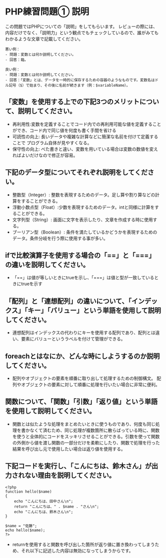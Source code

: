 # PHP練習問題① 説明
この問題ではPHPについての「説明」をしてもらいます。
レビューの際には、内容だけでなく、「説明力」という観点でもチェックしているので、誰がみてもわかるような文章で記載してください。

```
悪い例：
- 問題：変数とは何か説明してください。
- 回答：箱。

良い例：
- 問題：変数とは何か説明してください。
- 回答：「変数」とは、データを一時的に保存するための容器のようなものです。変数名はドル記号（$）で始まり、その後に名前が続きます（例：$variableName）。
```

## 「変数」を使用する上での下記3つのメリットについて、説明してください。
- 再利用性:変数を定義することでコード内での再利用可能な値を定義することができ、コード内で同じ値を何度も書く手間を省ける
- 可読性の向上: 長いデータや複雑な計算などに簡潔な名前を付けて定義することで
プログラム自体が見やすくなる。
- 保守性の向上: べた書きと違い、変数を用いている場合は変数の数値を変えればよいだけなので修正が容易。

## 下記のデータ型についてそれぞれ説明をしてください。
- 整数型（Integer）:  整数を表現するためのデータ。足し算や割り算などの計算をすることができる。
- 浮動小数点型（Float）:少数を表現するためのデータ。intと同様に計算をすることができる。
- 文字列型（String）: 画面に文字を表示したり、文章を作成する時に使用する。
- ブーリアン型（Boolean）: 条件を満たしているかどうかを表現するためのデータ。条件分岐を行う際に使用する事が多い。

## ifで比較演算子を使用する場合の「==」と「===」の違いを説明してください。
- 「==」は値が等しいときにtrueを示し、「===」は値と型が一致しているときにtrueを示す

## 「配列」と「連想配列」の違いについて、「インデックス」「キー」「バリュー」という単語を使用して説明してください。
- 連想配列はインデックスの代わりにキーを使用する配列であり、配列とは違い、要素にバリューというラベルを付けて管理ができる。

## foreachとはなにか、どんな時にしようするのか説明してください。
- 配列やオブジェクトの要素を順番に取り出して処理するための制御構文。
配列やオブジェクトの要素に対して順番に処理を行いたい場合に非常に便利。
## 関数について、「関数」「引数」「返り値」という単語を使用して説明してください。
- 関数とは似たような処理をまとめたいときに使うものであり、何度も同じ処理を書かなくて済むため、同じ処理が複数箇所に散らばっている時に、関数を使うと全体的にコードをスッキリさせることができる。引数を使って関数の外側から値を渡し関数の一部分だけを柔軟にしたり、関数で処理を行った結果を呼び出し元で使用したい場合は返り値を使用する。

## 下記コードを実行し、「こんにちは、鈴木さん」が出力されない理由を説明してください。
```
<?php
function hello($name)
{
    echo "こんにちは、田中さん\n";
    return "こんにちは、" . $name . "さん\n";
    echo "こんにちは、鈴木さん\n";
}

$name = "佐藤";
echo hello($name);
?>
```
- returnを使用すると関数を呼び出した箇所が返り値に置き換わってしまうため、それ以下に記述した内容は無効になってしまうからです。